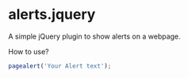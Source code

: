 alerts.jquery
=============

A simple jQuery plugin to show alerts on a webpage.

How to use?

```javascript
pagealert('Your Alert text');

```